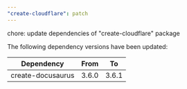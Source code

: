 ```yaml
---
"create-cloudflare": patch
---
```


chore: update dependencies of "create-cloudflare" package

The following dependency versions have been updated:

| Dependency        | From  | To    |
| ----------------- | ----- | ----- |
| create-docusaurus | 3.6.0 | 3.6.1 |
